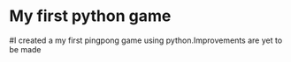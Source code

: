 # My first python game
#I created a my first pingpong game using python.Improvements are yet to be made
